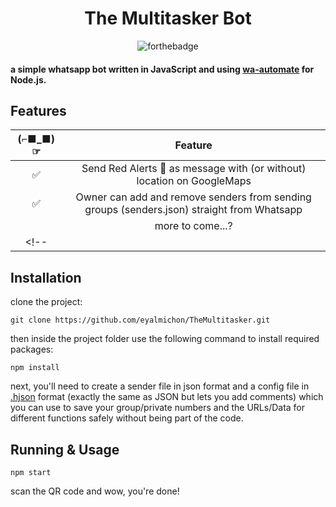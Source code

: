 <div align="center">

# The Multitasker Bot

![forthebadge](https://img.shields.io/badge/Made%20with-Node.js-yellow)


</div>

#### a simple whatsapp bot written in JavaScript and using [wa-automate](https://github.com/open-wa/wa-automate-nodejs) for Node.js.

## Features

| (⌐■_■)☞|                Feature           |
| :-----------: | :--------------------------------: |
|       ✅       | Send Red Alerts 🚀 as message with (or without) location on GoogleMaps |
|       ✅       | Owner can add and remove senders from sending groups (senders.json) straight from Whatsapp     |
|              |     more to come...?          |
<!-- |              |      | -->

## Installation
clone the project:
```
git clone https://github.com/eyalmichon/TheMultitasker.git
```
then inside the project folder use the following command to install required packages:
```
npm install
```
next, you'll need to create a sender file in json format and a config file in [.hjson](https://hjson.github.io/) format (exactly the same as JSON but lets you add comments) which you can use to save your group/private numbers and the URLs/Data for different functions safely without being part of the code.

## Running & Usage

```
npm start
```
scan the QR code and wow, you're done!
